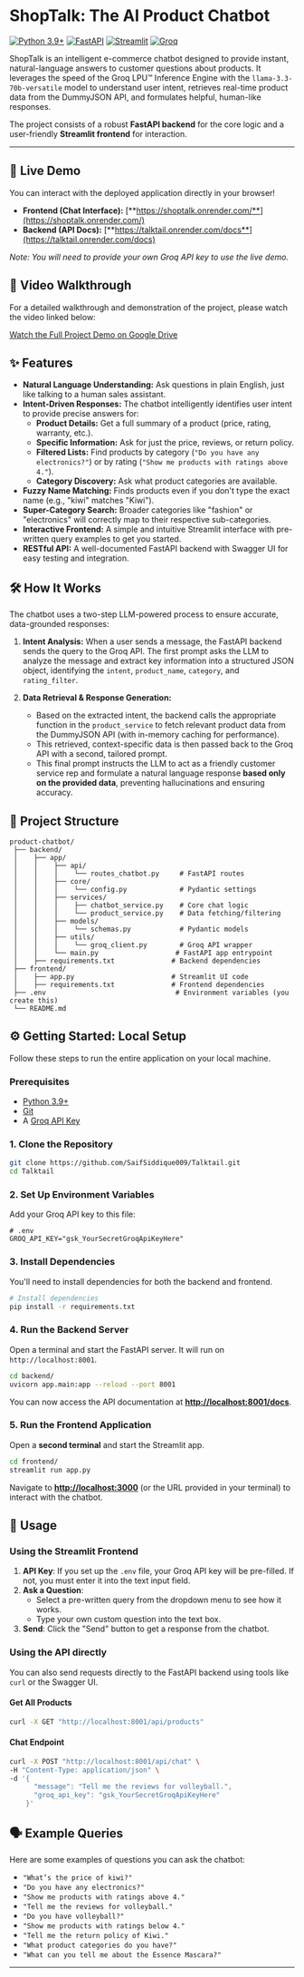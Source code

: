 # ShopTalk: The AI Product Chatbot

[![Python 3.9+](https://img.shields.io/badge/Python-3.9+-blue.svg)](https://www.python.org/downloads/)
[![FastAPI](https://img.shields.io/badge/FastAPI-0.109-green)](https://fastapi.tiangolo.com/)
[![Streamlit](https://img.shields.io/badge/Streamlit-1.32-orange)](https://streamlit.io/)
[![Groq](https://img.shields.io/badge/LLM-Groq%20Llama%203.3-purple)](https://groq.com/)

ShopTalk is an intelligent e-commerce chatbot designed to provide instant, natural-language answers to customer questions about products. It leverages the speed of the Groq LPU™ Inference Engine with the `llama-3.3-70b-versatile` model to understand user intent, retrieves real-time product data from the DummyJSON API, and formulates helpful, human-like responses.

The project consists of a robust **FastAPI backend** for the core logic and a user-friendly **Streamlit frontend** for interaction.

---

## 🚀 Live Demo

You can interact with the deployed application directly in your browser!

*   **Frontend (Chat Interface):** [**https://shoptalk.onrender.com/**](https://shoptalk.onrender.com/)
*   **Backend (API Docs):** [**https://talktail.onrender.com/docs**](https://talktail.onrender.com/docs)

*Note: You will need to provide your own Groq API key to use the live demo.*

## 🎥 Video Walkthrough

For a detailed walkthrough and demonstration of the project, please watch the video linked below:

[Watch the Full Project Demo on Google Drive]([YOUR_GOOGLE_DRIVE_VIDEO_URL_HERE])

## ✨ Features

-   **Natural Language Understanding:** Ask questions in plain English, just like talking to a human sales assistant.
-   **Intent-Driven Responses:** The chatbot intelligently identifies user intent to provide precise answers for:
    -   **Product Details:** Get a full summary of a product (price, rating, warranty, etc.).
    -   **Specific Information:** Ask for just the price, reviews, or return policy.
    -   **Filtered Lists:** Find products by category (`"Do you have any electronics?"`) or by rating (`"Show me products with ratings above 4."`).
    -   **Category Discovery:** Ask what product categories are available.
-   **Fuzzy Name Matching:** Finds products even if you don't type the exact name (e.g., "kiwi" matches "Kiwi").
-   **Super-Category Search:** Broader categories like "fashion" or "electronics" will correctly map to their respective sub-categories.
-   **Interactive Frontend:** A simple and intuitive Streamlit interface with pre-written query examples to get you started.
-   **RESTful API:** A well-documented FastAPI backend with Swagger UI for easy testing and integration.

## 🛠️ How It Works

The chatbot uses a two-step LLM-powered process to ensure accurate, data-grounded responses:

1.  **Intent Analysis:** When a user sends a message, the FastAPI backend sends the query to the Groq API. The first prompt asks the LLM to analyze the message and extract key information into a structured JSON object, identifying the `intent`, `product_name`, `category`, and `rating_filter`.

2.  **Data Retrieval & Response Generation:**
    -   Based on the extracted intent, the backend calls the appropriate function in the `product_service` to fetch relevant product data from the DummyJSON API (with in-memory caching for performance).
    -   This retrieved, context-specific data is then passed back to the Groq API with a second, tailored prompt.
    -   This final prompt instructs the LLM to act as a friendly customer service rep and formulate a natural language response **based only on the provided data**, preventing hallucinations and ensuring accuracy.



## 📂 Project Structure

```
product-chatbot/
 ├── backend/
 │    ├── app/
 │    │    ├── api/
 │    │    │    └── routes_chatbot.py     # FastAPI routes
 │    │    ├── core/
 │    │    │    └── config.py             # Pydantic settings
 │    │    ├── services/
 │    │    │    ├── chatbot_service.py    # Core chat logic
 │    │    │    └── product_service.py    # Data fetching/filtering
 │    │    ├── models/
 │    │    │    └── schemas.py            # Pydantic models
 │    │    ├── utils/
 │    │    │    └── groq_client.py        # Groq API wrapper
 │    │    └── main.py                   # FastAPI app entrypoint
 │    ├── requirements.txt              # Backend dependencies
 ├── frontend/
 │    ├── app.py                        # Streamlit UI code
 │    ├── requirements.txt              # Frontend dependencies
 ├── .env                                # Environment variables (you create this)
 └── README.md
```

## ⚙️ Getting Started: Local Setup

Follow these steps to run the entire application on your local machine.

### Prerequisites

-   [Python 3.9+](https://www.python.org/downloads/)
-   [Git](https://git-scm.com/)
-   A [Groq API Key](https://console.groq.com/keys)

### 1. Clone the Repository

```bash
git clone https://github.com/SaifSiddique009/Talktail.git
cd Talktail
```

### 2. Set Up Environment Variables

Add your Groq API key to this file:

```env
# .env
GROQ_API_KEY="gsk_YourSecretGroqApiKeyHere"
```

### 3. Install Dependencies

You'll need to install dependencies for both the backend and frontend.

```bash
# Install dependencies
pip install -r requirements.txt
```

### 4. Run the Backend Server

Open a terminal and start the FastAPI server. It will run on `http://localhost:8001`.

```bash
cd backend/
uvicorn app.main:app --reload --port 8001
```

You can now access the API documentation at **[http://localhost:8001/docs](http://localhost:8001/docs)**.

### 5. Run the Frontend Application

Open a **second terminal** and start the Streamlit app.

```bash
cd frontend/
streamlit run app.py
```

Navigate to **[http://localhost:3000](http://localhost:3000)** (or the URL provided in your terminal) to interact with the chatbot.

## 🚀 Usage

### Using the Streamlit Frontend

1.  **API Key**: If you set up the `.env` file, your Groq API key will be pre-filled. If not, you must enter it into the text input field.
2.  **Ask a Question**:
    -   Select a pre-written query from the dropdown menu to see how it works.
    -   Type your own custom question into the text box.
3.  **Send**: Click the "Send" button to get a response from the chatbot.

### Using the API directly

You can also send requests directly to the FastAPI backend using tools like `curl` or the Swagger UI.

#### Get All Products

```bash
curl -X GET "http://localhost:8001/api/products"
```

#### Chat Endpoint

```bash
curl -X POST "http://localhost:8001/api/chat" \
-H "Content-Type: application/json" \
-d '{
      "message": "Tell me the reviews for volleyball.",
      "groq_api_key": "gsk_YourSecretGroqApiKeyHere"
    }'
```

## 🗣️ Example Queries

Here are some examples of questions you can ask the chatbot:

-   `"What’s the price of kiwi?"`
-   `"Do you have any electronics?"`
-   `"Show me products with ratings above 4."`
-   `"Tell me the reviews for volleyball."`
-   `"Do you have volleyball?"`
-   `"Show me products with ratings below 4."`
-   `"Tell me the return policy of Kiwi."`
-   `"What product categories do you have?"`
-   `"What can you tell me about the Essence Mascara?"`

---